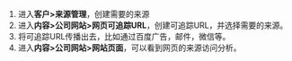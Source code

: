 1. 进入**客户>来源管理**，创建需要的来源2. 进入**内容>公司网站>网页可追踪URL**，创建可追踪URL，并选择需要的来源。3. 将可追踪URL传播出去，比如通过百度广告，邮件，微信等。4. 进入**内容>公司网站>网站页面**，可以看到网页的来源访问分析。

